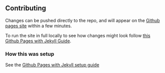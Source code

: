 ## Contributing

Changes can be pushed directly to the repo, and will appear on the [Github pages site](https://capgemini.github.io/grade-ladder/) within a few minutes.

To run the site in full locally to see how changes might look follow [this Github Pages with Jekyll Guide](https://docs.github.com/en/github/working-with-github-pages/testing-your-github-pages-site-locally-with-jekyll).

### How this was setup

See the [Github Pages with Jekyll setup guide](https://docs.github.com/en/github/working-with-github-pages/creating-a-github-pages-site-with-jekyll)
